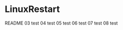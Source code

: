# LinuxRestart


README
03 test
04 test
05 test
06 test
07 test
08 test










































































